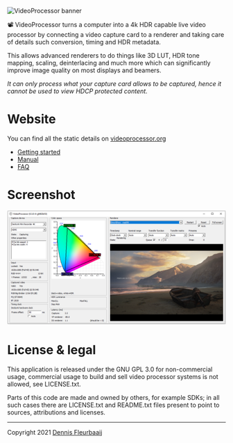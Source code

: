 ![VideoProcessor banner](https://github.com/defl/videoprocessor/blob/main/images/vp%20banner.png)

:film_projector: VideoProcessor turns a computer into a 4k HDR capable live video processor by connecting a video capture card to a renderer and taking care of details such conversion, timing and HDR metadata.

This allows advanced renderers to do things like 3D LUT, HDR tone mapping, scaling, deinterlacing and much more which can significantly improve image quality on most displays and beamers. 

_It can only process what your capture card allows to be captured, hence it cannot be used to view HDCP protected content._

# Website

You can find all the static details on [videoprocessor.org](http://videoprocessor.org)
- [Getting started](http://videoprocessor.org/getting_started)
- [Manual](http://videoprocessor.org/manual)
- [FAQ](http://videoprocessor.org/faq)

# Screenshot

![Screenshot](https://github.com/defl/videoprocessor_website/blob/main/site/static/images/screenshot.png)

# License & legal

This application is released under the GNU GPL 3.0 for non-commercial usage, commercial usage to build and sell video processor systems is not allowed, see LICENSE.txt. 

Parts of this code are made and owned by others, for example SDKs; in all such cases there are LICENSE.txt and README.txt files present to point to sources, attributions and licenses.

------

 Copyright 2021 [Dennis Fleurbaaij](mailto:mail@dennisfleurbaaij.com)
